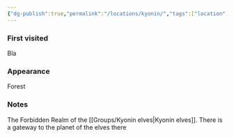 ```yaml
---
{"dg-publish":true,"permalink":"/locations/kyonin/","tags":["location"],"noteIcon":"location","created":"2023-12-28T00:43:14.473+01:00","updated":"2024-01-06T10:18:29.288+01:00"}
---
```


### First visited
Bla
### Appearance
Forest
### Notes
The Forbidden Realm of the [[Groups/Kyonin elves\|Kyonin elves]]. There is a gateway to the planet of the elves there